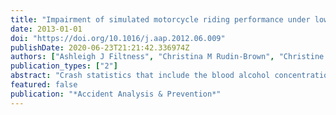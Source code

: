 ```yaml
---
title: "Impairment of simulated motorcycle riding performance under low dose alcohol"
date: 2013-01-01
doi: "https://doi.org/10.1016/j.aap.2012.06.009"
publishDate: 2020-06-23T21:21:42.336974Z
authors: ["Ashleigh J Filtness", "Christina M Rudin-Brown", "Christine Maree Mulvihill", "Michael G Lenné"]
publication_types: ["2"]
abstract: "Crash statistics that include the blood alcohol concentration (BAC) of vehicle operators reveal that crash involved motorcyclists are over represented at low BACs (e.g., ≤0.05%). This riding simulator study compared riding performance and hazard response under three low dose alcohol conditions (sober, 0.02% BAC, 0.05% BAC). Forty participants (20 novice, 20 experienced) completed simulated rides in urban and rural scenarios while responding to a safety-critical peripheral detection task (PDT). Results showed a significant increase in the standard deviation of lateral position in the urban scenario and PDT reaction time in the rural scenario under 0.05% BAC compared with zero alcohol. Participants were most likely to collide with an unexpected pedestrian in the urban scenario at 0.02% BAC, with novice participants at a greater relative risk than experienced riders. Novices chose to ride faster than experienced participants in the rural scenario regardless of BAC. Not all results were significant, emphasising the complex situation of the effects of low dose BAC on riding performance, which needs further research. The results of this simulator study provide some support for a legal BAC for motorcyclists below 0.05%."
featured: false
publication: "*Accident Analysis & Prevention*"
---
```


